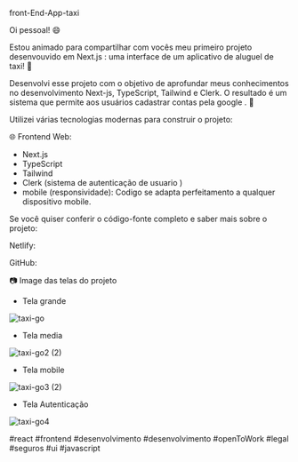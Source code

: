 front-End-App-taxi

Oi pessoal! 😄

Estou animado para compartilhar com vocês meu primeiro projeto desenvouvido em Next.js : uma interface de um aplicativo de aluguel de taxi! 🥘

Desenvolvi esse projeto com o objetivo de aprofundar meus conhecimentos no desenvolvimento Next-js, TypeScript, Tailwind e Clerk. O resultado é um sistema que permite aos usuários cadastrar contas pela google . 🚀

Utilizei várias tecnologias modernas para construir o projeto:

🌐 Frontend Web:

 - Next.js
 - TypeScript
 - Tailwind
 - Clerk (sistema de autenticação de usuario )
 - mobile (responsividade): Codigo se adapta perfeitamento a qualquer dispositivo mobile.

Se você quiser conferir o código-fonte completo e saber mais sobre o projeto:

Netlify: 

GitHub: 

📷 Image das telas do projeto

 - Tela grande
   
![taxi-go](https://github.com/alexLDSpedroDEV/taxi-go/assets/115034319/245705f2-473a-4b80-8854-fa046839991a)

- Tela media

![taxi-go2 (2)](https://github.com/alexLDSpedroDEV/taxi-go/assets/115034319/e6f97719-b75d-4ed4-a713-c08789d9e790)


- Tela mobile

  
![taxi-go3 (2)](https://github.com/alexLDSpedroDEV/taxi-go/assets/115034319/c7aca62a-861e-4baa-acfa-0221e67b2f5b)

- Tela Autenticação

![taxi-go4](https://github.com/alexLDSpedroDEV/taxi-go/assets/115034319/436c7d97-ef09-4135-8240-4a7ff162736b)



#react #frontend #desenvolvimento #desenvolvimento #openToWork #legal
#seguros #ui #javascript




